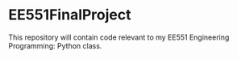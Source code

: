# EE551FinalProject
This repository will contain code relevant to my EE551 Engineering Programming: Python class. 
